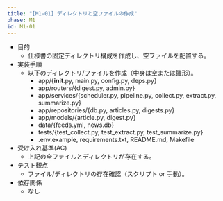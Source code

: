 ```yaml
---
title: "[M1-01] ディレクトリと空ファイルの作成"
phase: M1
id: M1-01
---
```


- 目的
  - 仕様書の固定ディレクトリ構成を作成し、空ファイルを配置する。
- 実装手順
  - 以下のディレクトリ/ファイルを作成（中身は空または雛形）。
    - app/{__init__.py, main.py, config.py, deps.py}
    - app/routers/{digest.py, admin.py}
    - app/services/{scheduler.py, pipeline.py, collect.py, extract.py, summarize.py}
    - app/repositories/{db.py, articles.py, digests.py}
    - app/models/{article.py, digest.py}
    - data/{feeds.yml, news.db}
    - tests/{test_collect.py, test_extract.py, test_summarize.py}
    - .env.example, requirements.txt, README.md, Makefile
- 受け入れ基準(AC)
  - 上記の全ファイルとディレクトリが存在する。
- テスト観点
  - ファイル/ディレクトリの存在確認（スクリプト or 手動）。
- 依存関係
  - なし